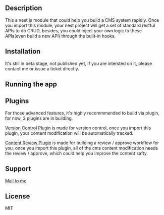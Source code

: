 ## Description

This a nest js module that could help you build a CMS system rapidly. Once you import this module, your nest project will get a set of standard restful APIs to do CRUD, besides, you could inject your own logic to these APIs(even build a new API) through the built-in hooks.

## Installation

It's still in beta stage, not published yet, if you are intersted on it, please contact me or issue a ticket directly.

## Running the app


## Plugins

For those advanced features, it's highly recommmended to build via plugin, for now, 2 plugins are in building.

[Version Control Plugin]() is made for version control, once you import this plugin, your content modification will be automatically tracked.

[Content Review Plugin]() is made for building a review / approve workflow for you, once you import this plugin, all of the cms content modification needs the review / approve, which could help you improve the content safty.
## Support

[Mail to me](mailto:felismargarita@hotmail.com)


## License

MIT
